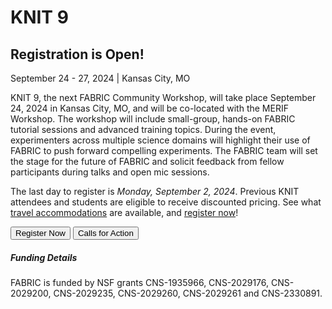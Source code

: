 # KNIT 9

## Registration is Open!

September 24 - 27, 2024 | Kansas City, MO
 
KNIT 9, the next FABRIC Community Workshop, will take place September 24, 2024 in Kansas City, MO, and will be co-located with the MERIF Workshop. The workshop will include small-group, hands-on FABRIC tutorial sessions and advanced training topics. During the event, experimenters across multiple science domains will highlight their use of FABRIC to push forward compelling experiments. The FABRIC team will set the stage for the future of FABRIC and solicit feedback from fellow participants during talks and open mic sessions.

The last day to register is _Monday, September 2, 2024_.
Previous KNIT attendees and students are eligible to receive discounted pricing.
See what [travel accommodations](/travel) are available,
and [register now](/register)!

<div class="button-container">
<button linkTo="/registration" center="true">Register Now</button>
<button linkTo="/cfa" center="true">Calls for Action</button>
</div>

##### Funding Details

FABRIC is funded by NSF grants CNS-1935966, CNS-2029176, CNS-2029200, CNS-2029235, CNS-2029260, CNS-2029261 and CNS-2330891.
